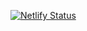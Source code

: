 [![Netlify Status](https://api.netlify.com/api/v1/badges/01f40be1-c98f-40d5-9c20-9343674a68de/deploy-status)](https://app.netlify.com/sites/real7estate/deploys)